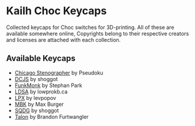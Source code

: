# Kailh Choc Keycaps

Collected keycaps for Choc switches for 3D-printing. All of these are available
somewhere online, Copyrights belong to their respective creators and licenses
are attached with each collection.

## Available Keycaps

- [Chicago Stenographer](Chicago/) by Pseudoku
- [DCJS](DCJS/) by shoggot
- [FunkMonk](FunkMonk/) by Stephan Park
- [LDSA](LDSA/) by lowprokb.ca
- [LPX](https://github.com/levpopov/LPX/tree/main) by levpopov
- [MBK](MBK/) by Max Burger
- [SQDG](SQDG/) by shoggot
- [Talon](Talon/) by Brandon Furtwangler
